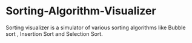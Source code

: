 # Sorting-Algorithm-Visualizer

Sorting visualizer is a simulator of various sorting algorithms like Bubble sort , Insertion Sort and Selection Sort.


